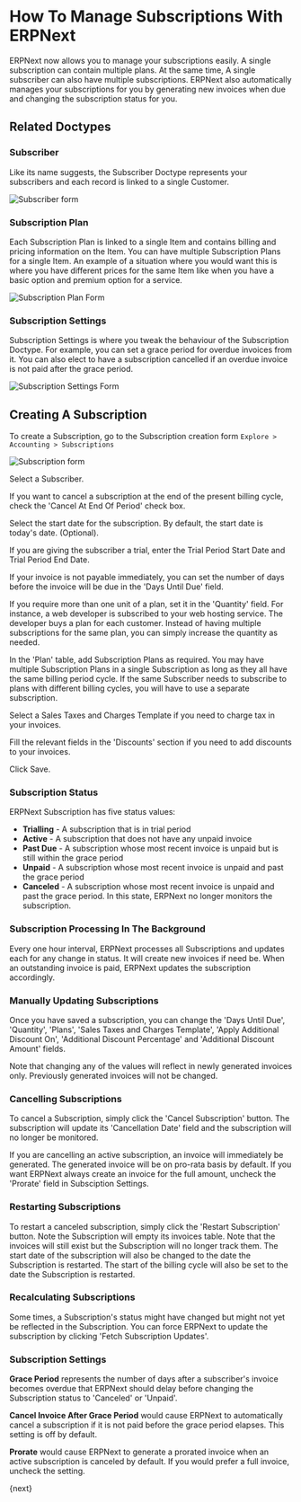<!-- add-breadcrumbs -->
# How To Manage Subscriptions With ERPNext

ERPNext now allows you to manage your subscriptions easily. A single subscription can contain multiple plans. At
the same time, A single subscriber can also have multiple subscriptions. ERPNext also automatically manages your
subscriptions for you by generating new invoices when due and changing the subscription status for you.

## Related Doctypes
### Subscriber
Like its name suggests, the Subscriber Doctype represents your subscribers and each record is linked to a single
Customer.

<img alt="Subscriber form" class="screenshot" src="{{docs_base_url}}/v13/assets/img/articles/subscriber.png">

### Subscription Plan
Each Subscription Plan is linked to a single Item and contains billing and pricing information on the Item. You can have
multiple Subscription Plans for a single Item. An example of a situation where you would want this is where you have
different prices for the same Item like when you have a basic option and premium option for a service.

<img alt="Subscription Plan Form" class="screenshot" src="{{docs_base_url}}/v13/assets/img/articles/subscription-plan.png">

### Subscription Settings
Subscription Settings is where you tweak the behaviour of the Subscription Doctype. For example, you can set a grace
period for overdue invoices from it. You can also elect to have a subscription cancelled if an overdue invoice is not
paid after the grace period.

<img alt="Subscription Settings Form" class="screenshot" src="{{docs_base_url}}/v13/assets/img/articles/subscription-settings.png">

## Creating A Subscription
To create a Subscription, go to the Subscription creation form
`Explore > Accounting > Subscriptions`

<img alt="Subscription form" class="screenshot" src="{{docs_base_url}}/v13/assets/img/articles/subscription-1.png">

Select a Subscriber.

If you want to cancel a subscription at the end of the present billing cycle, check the 'Cancel At End Of Period'
check box.

Select the start date for the subscription. By default, the start date is today's date. (Optional).

If you are giving the subscriber a trial, enter the Trial Period Start Date and Trial Period End Date.

If your invoice is not payable immediately, you can set the number of days before the invoice will be due in the
'Days Until Due' field.

If you require more than one unit of a plan, set it in the 'Quantity' field. For instance, a web developer is subscribed
to your web hosting service. The developer buys a plan for each customer. Instead of having multiple subscriptions for
the same plan, you can simply increase the quantity as needed.

In the 'Plan' table, add Subscription Plans as required. You may have multiple Subscription Plans in a single
Subscription as long as they all have the same billing period cycle. If the same Subscriber needs to subscribe to
plans with different billing cycles, you will have to use a separate subscription.

Select a Sales Taxes and Charges Template if you need to charge tax in your invoices.

Fill the relevant fields in the 'Discounts' section if you need to add discounts to your invoices.

Click Save.

### Subscription Status
ERPNext Subscription has five status values:
- **Trialling** - A subscription that is in trial period
- **Active** - A subscription that does not have any unpaid invoice
- **Past Due** -  A subscription whose most recent invoice is unpaid but is still within the grace period
- **Unpaid** - A subscription whose most recent invoice is unpaid and past the grace period
- **Canceled** - A subscription whose most recent invoice is unpaid and past the grace period. In this state, ERPNext no longer monitors the subscription.

### Subscription Processing In The Background
Every one hour interval, ERPNext processes all Subscriptions and updates each for any change in status. It will
create new invoices if need be. When an outstanding invoice is paid, ERPNext updates the subscription accordingly.

### Manually Updating Subscriptions
Once you have saved a subscription, you can change the 'Days Until Due', 'Quantity', 'Plans', 'Sales Taxes and Charges
Template', 'Apply Additional Discount On', 'Additional Discount Percentage' and 'Additional Discount Amount' fields.

Note that changing any of the values will reflect in newly generated invoices only. Previously generated invoices will
not be changed.

### Cancelling Subscriptions
To cancel a Subscription, simply click the 'Cancel Subscription' button. The subscription will update its 'Cancellation
Date' field and the subscription will no longer be monitored.

If you are cancelling an active subscription, an invoice will immediately be generated. The generated invoice will be on
pro-rata basis by default. If you want ERPNext always create an invoice for the full amount, uncheck the 'Prorate' field
in Subsciption Settings.

### Restarting Subscriptions
To restart a canceled subscription, simply click the 'Restart Subscription' button. Note the Subscription will empty
its invoices table. Note that the invoices will still exist but the Subscription will no longer track them. The start
date of the subscription will also be changed to the date the Subscription is restarted. The start of the billing
cycle will also be set to the date the Subscription is restarted.

### Recalculating Subscriptions
Some times, a Subscription's status might have changed but might not yet be reflected in the Subscription. You can force
ERPNext to update the subscription by clicking 'Fetch Subscription Updates'.

### Subscription Settings
**Grace Period** represents the number of days after a subscriber's invoice becomes overdue that ERPNext should delay
before changing the Subscription status to 'Canceled' or 'Unpaid'.

**Cancel Invoice After Grace Period** would cause ERPNext to automatically cancel a subscription if it is not paid before the grace period elapses. This setting is off by default.

**Prorate** would cause ERPNext to generate a prorated invoice when an active subscription is canceled by default.
If you would prefer a full invoice, uncheck the setting.

{next}

